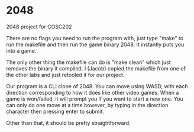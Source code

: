 # 2048
2048 project for COSC202

There are no flags you need to run the program with, just type "make" to run the makefile and then run the game binary 2048. It instantly puts you into a game. 

The only other thing the makefile can do is "make clean"  which just removes the binary it compiled. I (Jacob) copied the makefile from one of the other labs and just retooled it for our project.

Our program is a CLI clone of 2048. You can move using WASD, with each direction corresponding to how it does like other video games. When a game is won/failed, it will prompt you if you want to start a new one. You can only do one move at a time however, by typing in the direction character then pressing enter to submit.

Other than that, it should be pretty straightforward.
